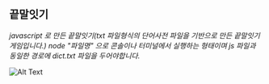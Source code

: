 끝말잇기
-----

*javascript 로 만든 끝말잇기(txt 파일형식의 단어사전 파일을 기반으로 만든 끝말잇기 게임입니다.)*
*node "파일명"  으로 콘솔이나 터미널에서 실행하는 형태이며 js 파일과 동일한 경로에 dict.txt 파일을 두어야합니다.*


![Alt Text](https://media.giphy.com/media/u45gBdeqjXig4V7TIv/giphy.gif)
